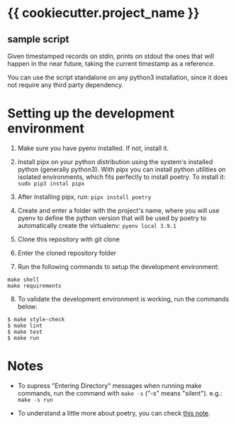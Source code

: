 # {{ cookiecutter.project_name }}


## sample script

Given timestamped records on stdin, prints on stdout the ones that will happen in the near future, taking the current timestamp as a reference.

You can use the script standalone on any python3 installation, since it does not require any third party dependency.


# Setting up the development environment

1. Make sure you have pyenv installed. If not, install it.

2. Install pipx on your python distribution using the system's installed python (generally python3). With pipx you can install python utilities on isolated environments, which fits perfectly to install poetry. To install it: `sudo pip3 instal pipx`

3. After installing pipx, run: `pipx install poetry`

4. Create and enter a folder with the project's name, where you will use pyenv to define the python version that will be used by poetry to automatically create the virtualenv: `pyenv local 3.9.1`

5. Clone this repository with git clone

6. Enter the cloned repository folder

7. Run the following commands to setup the development environment:

```
make shell
make requirements
```

8. To validate the development environment is working, run the commands below:

```
$ make style-check
$ make lint
$ make test
$ make run
```


# Notes

- To supress "Entering Directory" messages when running make commands, run the command with `make -s` ("-s" means "silent"). e.g.: `make -s run`

- To understand a little more about poetry, you can check [this note](https://tiagopr.nl/posts/published/using-poetry-for-dependencies-on-python-projects/).

